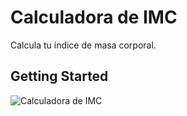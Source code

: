 # Calculadora de IMC

Calcula tu índice de masa corporal.

## Getting Started

![Calculadora de IMC]()
